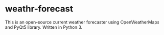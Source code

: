 # weathr-forecast
This is an open-source current weather forecaster using OpenWeatherMaps and PyQt5 library. Written in Python 3.
